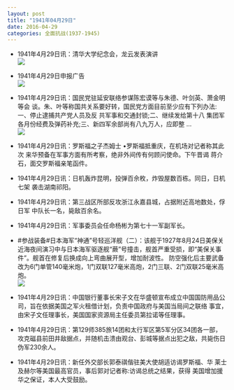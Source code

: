 ```yaml
---
layout: post
title: "1941年04月29日"
date: 2016-04-29
categories: 全面抗战(1937-1945)
---
```


<meta name="referrer" content="no-referrer" />

- 1941年4月29日讯：清华大学纪念会，龙云发表演讲 <br/><img src="https://ww3.sinaimg.cn/large/aca367d8jw1f3dyvh5zguj207y075q3t.jpg" />

- 1941年4月29日申报广告 <br/><img src="https://ww4.sinaimg.cn/large/aca367d8jw1f3dx53ig06j20l40gnn18.jpg" />

- 1941年4月29日讯：国民党驻延安联络参谋陈宏谟等与朱德、叶剑英、萧金明等会 谈。朱、叶等称国共关系要好转，国民党方面目前至少应有下列办法: 一、停止逮捕共产党人员及反 共军事和交通封锁;二、继续发给第十八 集团军各月份经费及弹药补充;三、新四军余部尚有八九万人，应即整  ... <br/><img src="https://ww2.sinaimg.cn/large/aca367d8jw1f3dvowcmazj20c80aymyj.jpg" />

- 1941年4月29日讯：罗斯福之子杰姆士 •罗斯福抵重庆，在机场对记者称其此次 来华预备在军事方面有所考察，绝非外间传有何顾问使命。下午晋谒 蒋介石，面交罗斯福亲笔函件。 

- 1941年4月29日讯：日机轰炸昆明，投弹百佘枚，炸毁屋数百栋。同日，日机七架 袭击湖南祁阳。 

- 1941年4月29日讯：第三战区所部反攻浙江永嘉县城，占据附近高地数处，俘日军 中队长一名，毙敌百余名。 

- 1941年4月29日讯：军事委员会任命杨彬为第七十一军副军长。 

- #参战装备#日本海军“神通”号轻巡洋舰（二）：该舰于1927年8月24日美保关近海夜间演习中与日本海军驱逐舰“蕨”号撞击，舰首严重受损，即“美保关事件”。舰首在修复后换成向上弯曲展开型，增加耐波性。 防空强化后主要武备改为6门单管140毫米炮，1门双联127毫米高炮，2门三联、2门双联25毫米高炮。 <br/><img src="https://ww2.sinaimg.cn/large/aca367d8jw1f3dcbx9orzj20dc0f7q5e.jpg" />

- 1941年4月29日讯：中国银行董事长宋子文在华盛顿宣布成立中国国防用品公 司，旨在依据美国之军火租借计划，负责中国政府与美国当局间之联络 事宜，由宋子文任理事长，美国国家资源局主任委员第拉诺等任理事。 

- 1941年4月29日讯：第129师385旅14团和太行军区第5军分区34团各一部，攻克磁县前田井敌据点，并随机击溃由观台、彭城等据点出犯之敌，共毙伤日伪军230余人。 

- 1941年4月29日讯：新任外交部长郭泰祺偕驻美大使胡适访谒罗斯福、华 莱士及赫尔等美国最高官员，事后郭对记者称:访谒总统之结果，获得 美国增加援华之保证，本人大受鼓励。 

